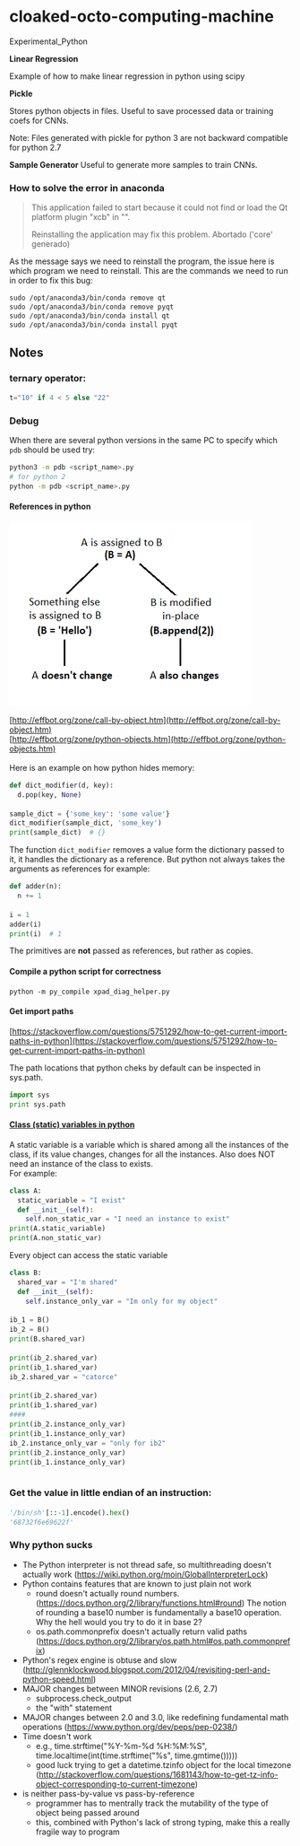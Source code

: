 # cloaked-octo-computing-machine
Experimental_Python


**Linear Regression**

Example of how to make linear regression in python using scipy


**Pickle**

Stores python objects in files.
Useful to save processed data or training coefs for CNNs.

Note: Files generated with pickle for python 3 are not backward compatible for python 2.7

**Sample Generator**
Useful to generate more samples to train CNNs.



### How to solve the error in anaconda

> This application failed to start because it could not find or load the Qt platform plugin "xcb"
>in "".
>
>Reinstalling the application may fix this problem.
>Abortado ('core' generado)


As the message says we need to reinstall the program, the issue here is which program we need to reinstall.
This are the commands we need to run in order to fix this bug:

```
sudo /opt/anaconda3/bin/conda remove qt
sudo /opt/anaconda3/bin/conda remove pyqt
sudo /opt/anaconda3/bin/conda install qt
sudo /opt/anaconda3/bin/conda install pyqt
```

## Notes

### ternary operator:
```python
t="10" if 4 < 5 else "22"
```

### Debug
When there are several python versions in the same PC to specify which `pdb` should be used try:
```sh
python3 -m pdb <script_name>.py
# for python 2
python -m pdb <script_name>.py
```

#### References in python
![mutt](./mutt.png)

[http://effbot.org/zone/call-by-object.htm](http://effbot.org/zone/call-by-object.htm)<br>
[http://effbot.org/zone/python-objects.htm](http://effbot.org/zone/python-objects.htm)<br>
<br>
Here is an example on how python hides memory:
```python
def dict_modifier(d, key):
  d.pop(key, None)

sample_dict = {'some_key': 'some value'}
dict_modifier(sample_dict, 'some_key')
print(sample_dict)  # {}
```

The function `dict_modifier` removes a value form the dictionary passed to it, it handles the dictionary as a reference.
But python not always takes the arguments as references for example:
```python
def adder(n):
  n += 1

i = 1
adder(i)
print(i)  # 1
```
The primitives are **not** passed as references, but rather as copies.

#### Compile a python script for correctness
```
python -m py_compile xpad_diag_helper.py
```

#### Get import paths
[https://stackoverflow.com/questions/5751292/how-to-get-current-import-paths-in-python](https://stackoverflow.com/questions/5751292/how-to-get-current-import-paths-in-python)

The path locations that python cheks by default can be inspected in sys.path.

```python
import sys
print sys.path
```

#### [Class (static) variables in python](https://stackoverflow.com/questions/68645/static-class-variables-in-python)

A static variable is a variable which is shared among all the instances of the class, if its
value changes, changes for all the instances. Also does NOT need an instance of the class
to exists.<br>
For example:
```python
class A:
  static_variable = "I exist"
  def __init__(self):
    self.non_static_var = "I need an instance to exist"
print(A.static_variable)
print(A.non_static_var)
```

Every object can access the static variable
```python
class B:
  shared_var = "I'm shared"
  def __init__(self):
    self.instance_only_var = "Im only for my object"

ib_1 = B()
ib_2 = B()
print(B.shared_var)

print(ib_2.shared_var)
print(ib_1.shared_var)
ib_2.shared_var = "catorce"

print(ib_2.shared_var)
print(ib_1.shared_var)
####
print(ib_2.instance_only_var)
print(ib_1.instance_only_var)
ib_2.instance_only_var = "only for ib2"
print(ib_2.instance_only_var)
print(ib_1.instance_only_var)
```

```python
```


### Get the value in little endian of an instruction:
```python
'/bin/sh'[::-1].encode().hex()
'68732f6e69622f'
```


### Why python sucks

- The Python interpreter is not thread safe, so multithreading doesn't actually work (https://wiki.python.org/moin/GlobalInterpreterLock)
- Python contains features that are known to just plain not work
    - round doesn't actually round numbers. (https://docs.python.org/2/library/functions.html#round)  The notion of rounding a base10 number is fundamentally a base10 operation.  Why the hell would you try to do it in base 2?
    - os.path.commonprefix doesn't actually return valid paths (https://docs.python.org/2/library/os.path.html#os.path.commonprefix)
- Python's regex engine is obtuse and slow (http://glennklockwood.blogspot.com/2012/04/revisiting-perl-and-python-speed.html)
- MAJOR changes between MINOR revisions (2.6, 2.7)
    - subprocess.check_output
    - the "with" statement
- MAJOR changes between 2.0 and 3.0, like redefining fundamental math operations (https://www.python.org/dev/peps/pep-0238/)
- Time doesn't work
    - e.g., time.strftime("%Y-%m-%d %H:%M:%S", time.localtime(int(time.strftime("%s", time.gmtime()))))
    - good luck trying to get a datetime.tzinfo object for the local timezone (http://stackoverflow.com/questions/1681143/how-to-get-tz-info-object-corresponding-to-current-timezone)
- is neither pass-by-value vs pass-by-reference
    - programmer has to mentrally track the mutability of the type of object being passed around
    - this, combined with Python's lack of strong typing, make this a really fragile way to program
